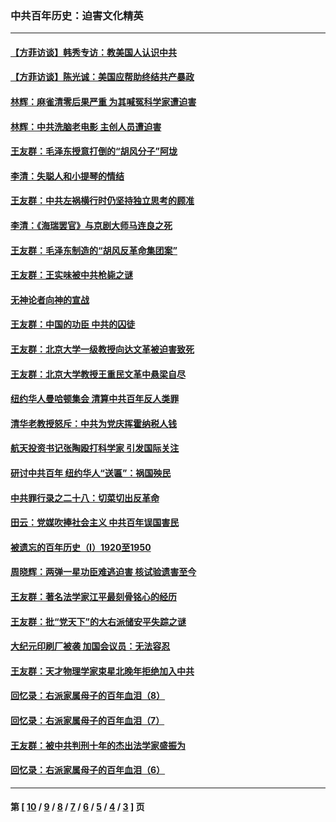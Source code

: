 ### 中共百年历史：迫害文化精英
---
#### [【方菲访谈】韩秀专访：教美国人认识中共](../../pages/nf1176111/n13821310.md?02030430) 
#### [【方菲访谈】陈光诚：美国应帮助终结共产暴政](../../pages/nf1176111/n13759521.md?02030430) 
#### [林辉：麻雀清零后果严重 为其喊冤科学家遭迫害](../../pages/nf1176111/n13746900.md?02030430) 
#### [林辉：中共洗脑老电影 主创人员遭迫害](../../pages/nf1176111/n13699437.md?02030430) 
#### [王友群：毛泽东授意打倒的“胡风分子”阿垅](../../pages/nf1176111/n13592541.md?02030430) 
#### [李清：失聪人和小提琴的情结](../../pages/nf1176111/n13459280.md?02030430) 
#### [王友群：中共左祸横行时仍坚持独立思考的顾准](../../pages/nf1176111/n13444722.md?02030430) 
#### [李清：《海瑞罢官》与京剧大师马连良之死](../../pages/nf1176111/n13412316.md?02030430) 
#### [王友群：毛泽东制造的“胡风反革命集团案”](../../pages/nf1176111/n13324909.md?02030430) 
#### [王友群：王实味被中共枪毙之谜](../../pages/nf1176111/n13307502.md?02030430) 
#### [无神论者向神的宣战](../../pages/nf1176111/n13281535.md?02030430) 
#### [王友群：中国的功臣 中共的囚徒](../../pages/nf1176111/n13291790.md?02030430) 
#### [王友群：北京大学一级教授向达文革被迫害致死](../../pages/nf1176111/n13150966.md?02030430) 
#### [王友群：北京大学教授王重民文革中悬梁自尽](../../pages/nf1176111/n13084645.md?02030430) 
#### [纽约华人曼哈顿集会 清算中共百年反人类罪](../../pages/nf1176111/n13084157.md?02030430) 
#### [清华老教授怒斥：中共为党庆挥霍纳税人钱](../../pages/nf1176111/n13071430.md?02030430) 
#### [航天投资书记张陶殴打科学家 引发国际关注](../../pages/nf1176111/n13069132.md?02030430) 
#### [研讨中共百年 纽约华人“送匾”：祸国殃民](../../pages/nf1176111/n13057367.md?02030430) 
#### [中共罪行录之二十八：切菜切出反革命](../../pages/nf1176111/n13030600.md?02030430) 
#### [田云：党媒吹捧社会主义 中共百年误国害民](../../pages/nf1176111/n13006682.md?02030430) 
#### [被遗忘的百年历史（I）1920至1950](../../pages/nf1176111/n12986411.md?02030430) 
#### [周晓辉：两弹一星功臣难逃迫害 核试验遗害至今](../../pages/nf1176111/n12974997.md?02030430) 
#### [王友群：著名法学家江平最刻骨铭心的经历](../../pages/nf1176111/n12970787.md?02030430) 
#### [王友群：批“党天下”的大右派储安平失踪之谜](../../pages/nf1176111/n12954229.md?02030430) 
#### [大纪元印刷厂被袭 加国会议员：无法容忍](../../pages/nf1176111/n12883028.md?02030430) 
#### [王友群：天才物理学家束星北晚年拒绝加入中共](../../pages/nf1176111/n12792913.md?02030430) 
#### [回忆录：右派家属母子的百年血泪（8）](../../pages/nf1176111/n12706196.md?02030430) 
#### [回忆录：右派家属母子的百年血泪（7）](../../pages/nf1176111/n12706191.md?02030430) 
#### [王友群：被中共判刑十年的杰出法学家盛振为](../../pages/nf1176111/n12706141.md?02030430) 
#### [回忆录：右派家属母子的百年血泪（6）](../../pages/nf1176111/n12698863.md?02030430) 

---
#### 第 [ [10](./10.md?02030430) / [9](./9.md?02030430) / [8](./8.md?02030430) / [7](./7.md?02030430) / [6](./6.md?02030430) / [5](./5.md?02030430) / [4](./4.md?02030430) / [3](./3.md?02030430) ] 页
